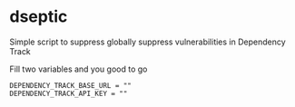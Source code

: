 # dseptic
Simple script to suppress globally suppress vulnerabilities in Dependency Track

Fill two variables and you good to go

```
DEPENDENCY_TRACK_BASE_URL = ""
DEPENDENCY_TRACK_API_KEY = ""
```
